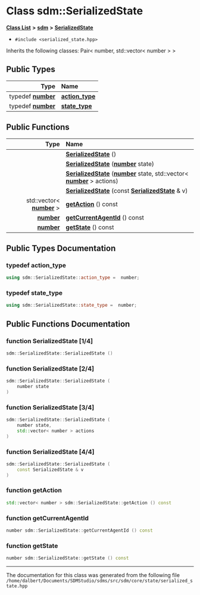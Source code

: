 
<NavBar active_item_id="2"/>

# Class sdm::SerializedState


[**Class List**](annotated.md) **>** [**sdm**](namespacesdm.md) **>** [**SerializedState**](classsdm_1_1SerializedState.md)





* `#include <serialized_state.hpp>`



Inherits the following classes: Pair< number, std::vector< number > >








## Public Types

| Type | Name |
| ---: | :--- |
| typedef [**number**](namespacesdm.md#typedef-number) | [**action\_type**](classsdm_1_1SerializedState.md#typedef-action-type)  <br> |
| typedef [**number**](namespacesdm.md#typedef-number) | [**state\_type**](classsdm_1_1SerializedState.md#typedef-state-type)  <br> |




## Public Functions

| Type | Name |
| ---: | :--- |
|   | [**SerializedState**](classsdm_1_1SerializedState.md#function-serializedstate-1-4) () <br> |
|   | [**SerializedState**](classsdm_1_1SerializedState.md#function-serializedstate-2-4) ([**number**](namespacesdm.md#typedef-number) state) <br> |
|   | [**SerializedState**](classsdm_1_1SerializedState.md#function-serializedstate-3-4) ([**number**](namespacesdm.md#typedef-number) state, std::vector&lt; [**number**](namespacesdm.md#typedef-number) &gt; actions) <br> |
|   | [**SerializedState**](classsdm_1_1SerializedState.md#function-serializedstate-4-4) (const [**SerializedState**](classsdm_1_1SerializedState.md) & v) <br> |
|  std::vector&lt; [**number**](namespacesdm.md#typedef-number) &gt; | [**getAction**](classsdm_1_1SerializedState.md#function-getaction) () const<br> |
|  [**number**](namespacesdm.md#typedef-number) | [**getCurrentAgentId**](classsdm_1_1SerializedState.md#function-getcurrentagentid) () const<br> |
|  [**number**](namespacesdm.md#typedef-number) | [**getState**](classsdm_1_1SerializedState.md#function-getstate) () const<br> |








## Public Types Documentation


### typedef action\_type 


```cpp
using sdm::SerializedState::action_type =  number;
```



### typedef state\_type 


```cpp
using sdm::SerializedState::state_type =  number;
```


## Public Functions Documentation


### function SerializedState [1/4]


```cpp
sdm::SerializedState::SerializedState () 
```



### function SerializedState [2/4]


```cpp
sdm::SerializedState::SerializedState (
    number state
) 
```



### function SerializedState [3/4]


```cpp
sdm::SerializedState::SerializedState (
    number state,
    std::vector< number > actions
) 
```



### function SerializedState [4/4]


```cpp
sdm::SerializedState::SerializedState (
    const SerializedState & v
) 
```



### function getAction 


```cpp
std::vector< number > sdm::SerializedState::getAction () const
```



### function getCurrentAgentId 


```cpp
number sdm::SerializedState::getCurrentAgentId () const
```



### function getState 


```cpp
number sdm::SerializedState::getState () const
```



------------------------------
The documentation for this class was generated from the following file `/home/dalbert/Documents/SDMStudio/sdms/src/sdm/core/state/serialized_state.hpp`